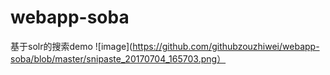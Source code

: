 # webapp-soba
基于solr的搜索demo
![image](https://github.com/githubzouzhiwei/webapp-soba/blob/master/snipaste_20170704_165703.png）

